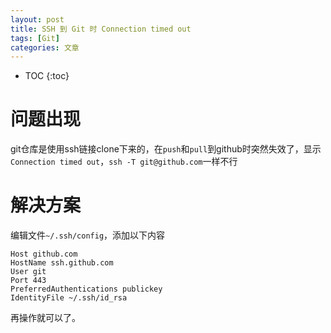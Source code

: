 ```yaml
---
layout: post
title: SSH 到 Git 时 Connection timed out
tags: [Git]
categories: 文章
---
```


* TOC
{:toc}

# 问题出现

git仓库是使用ssh链接clone下来的，在`push`和`pull`到github时突然失效了，显示`Connection timed out`，`ssh -T git@github.com`一样不行

# 解决方案

编辑文件`~/.ssh/config`，添加以下内容

```shell
Host github.com
HostName ssh.github.com
User git
Port 443
PreferredAuthentications publickey
IdentityFile ~/.ssh/id_rsa
```

再操作就可以了。